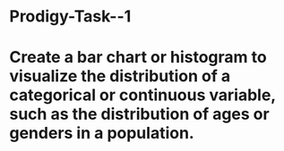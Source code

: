# Prodigy-Task--1
# Create a bar chart or histogram to visualize the distribution of a categorical or continuous variable, such as the distribution of ages or genders in a population.
